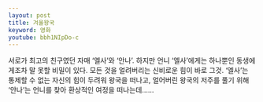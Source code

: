 ```yaml
---
layout: post
title: 겨울왕국
keyword: 영화
youtube: bbh1NIpDo-c
---
```


<p>서로가 최고의 친구였던 자매 ‘엘사’와 ‘안나’. 하지만 언니 ‘엘사’에게는 하나뿐인 동생에게조차 말 못할 비밀이 있다. 모든 것을 얼려버리는 신비로운 힘이 바로 그것. ‘엘사’는 통제할 수 없는 자신의 힘이 두려워 왕국을 떠나고, 얼어버린 왕국의 저주를 풀기 위해 ‘안나’는 언니를 찾아 환상적인 여정을 떠나는데……</p>